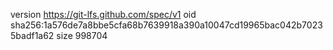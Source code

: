version https://git-lfs.github.com/spec/v1
oid sha256:1a576de7a8bbe5cfa68b7639918a390a10047cd19965bac042b70235badf1a62
size 998704
